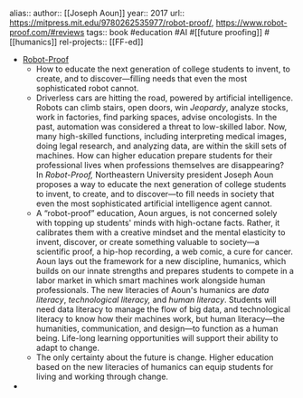 alias::
author:: [[Joseph Aoun]]
year::  2017
url:: https://mitpress.mit.edu/9780262535977/robot-proof/, https://www.robot-proof.com/#reviews
tags:: book #education #AI #[[future proofing]] #[[humanics]]
rel-projects:: [[FF-ed]]



- [Robot-Proof](https://mitpress.mit.edu/9780262535977/robot-proof/)
	- How to educate the next generation of college students to invent, to create, and to discover—filling needs that even the most sophisticated robot cannot.
	- Driverless cars are hitting the road, powered by artificial intelligence. Robots can climb stairs, open doors, win *Jeopardy*, analyze stocks, work in factories, find parking spaces, advise oncologists. In the past, automation was considered a threat to low-skilled labor. Now, many high-skilled functions, including interpreting medical images, doing legal research, and analyzing data, are within the skill sets of machines. How can higher education prepare students for their professional lives when professions themselves are disappearing? In *Robot-Proof,* Northeastern University president Joseph Aoun proposes a way to educate the next generation of college students to invent, to create, and to discover—to fill needs in society that even the most sophisticated artificial intelligence agent cannot.
	- A “robot-proof” education, Aoun argues, is not concerned solely with topping up students' minds with high-octane facts. Rather, it calibrates them with a creative mindset and the mental elasticity to invent, discover, or create something valuable to society—a scientific proof, a hip-hop recording, a web comic, a cure for cancer. Aoun lays out the framework for a new discipline, humanics, which builds on our innate strengths and prepares students to compete in a labor market in which smart machines work alongside human professionals. The new literacies of Aoun's humanics are *data literacy*, *technological literacy,* and *human literacy*. Students will need data literacy to manage the flow of big data, and technological literacy to know how their machines work, but human literacy—the humanities, communication, and design—to function as a human being. Life-long learning opportunities will support their ability to adapt to change.
	- The only certainty about the future is change. Higher education based on the new literacies of humanics can equip students for living and working through change.
-
